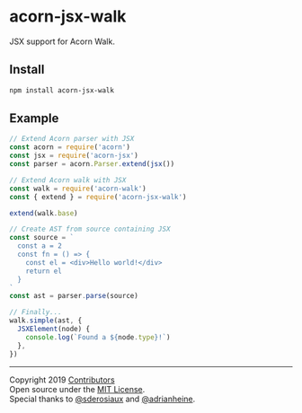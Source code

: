 # acorn-jsx-walk

JSX support for Acorn Walk.

## Install

```sh
npm install acorn-jsx-walk
```

## Example

```js
// Extend Acorn parser with JSX
const acorn = require('acorn')
const jsx = require('acorn-jsx')
const parser = acorn.Parser.extend(jsx())

// Extend Acorn walk with JSX
const walk = require('acorn-walk')
const { extend } = require('acorn-jsx-walk')

extend(walk.base)

// Create AST from source containing JSX
const source = `
  const a = 2
  const fn = () => {
    const el = <div>Hello world!</div>
    return el
  }
`
const ast = parser.parse(source)

// Finally...
walk.simple(ast, {
  JSXElement(node) {
    console.log(`Found a ${node.type}!`)
  },
})
```

---

<p>
Copyright 2019 <a href="https://github.com/sderosiaux/acorn-jsx-walk/graphs/contributors">Contributors</a>
	<br>
Open source under the <a href="https://github.com/sderosiaux/acorn-jsx-walk/blob/master/LICENSE">MIT License</a>.
	<br>
Special thanks to <a href="https://github.com/sderosiaux">@sderosiaux</a> and <a href="https://github.com/adrianheine">@adrianheine</a>.
</p>
